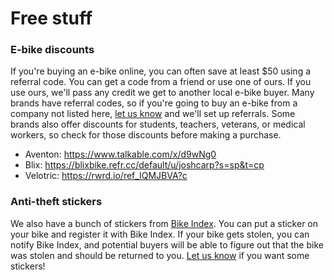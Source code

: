 # Free stuff

### E-bike discounts

If you're buying an e-bike online, you can often save at least $50 using a referral code.
You can get a code from a friend or use one of ours. If you use ours, we'll pass any
credit we get to another local e-bike buyer. Many brands have referral codes, so if you're
going to buy an e-bike from a company not listed here,
[let us know](mailto:hi@ebikelibrarycville.org) and we'll set up referrals. Some brands
also offer discounts for students, teachers, veterans, or medical workers, so check for
those discounts before making a purchase.

- Aventon: https://www.talkable.com/x/d9wNg0
- Blix: https://blixbike.refr.cc/default/u/joshcarp?s=sp&t=cp
- Velotric: https://rwrd.io/ref_IQMJBVA?c

### Anti-theft stickers

We also have a bunch of stickers from [Bike Index](https://bikeindex.org/). You can put a
sticker on your bike and register it with Bike Index. If your bike gets stolen, you can
notify Bike Index, and potential buyers will be able to figure out that the bike was
stolen and should be returned to you. [Let us know](mailto:hi@ebikelibrarycville.org) if
you want some stickers!
